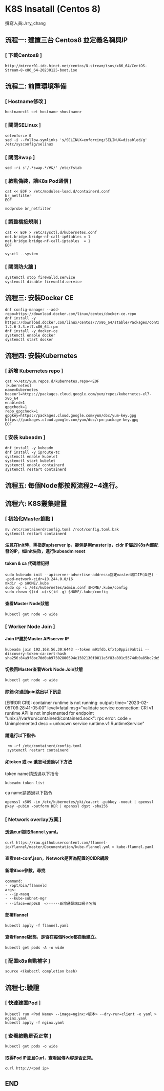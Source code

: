 # K8S Insatall (Centos 8)
撰寫人員:Jrry_chang
## 流程一: 建置三台 Centos8 並定義名稱與IP
### [ 下載Centos8 ]
    http://mirror01.idc.hinet.net/centos/8-stream/isos/x86_64/CentOS-Stream-8-x86_64-20230125-boot.iso
    

## 流程二: 前置環境準備
### [ Hostname修改 ]
    hostnamectl set-hostname <hostname>
### [ 關閉SELinux ]
    setenforce 0
    sed -i --follow-symlinks 's/SELINUX=enforcing/SELINUX=disabled/g' /etc/sysconfig/selinux
### [ 關閉Swap ]
    sed -ri s'/.*swap.*/#&/' /etc/fstab
    
### [ 啟動偽裝，讓K8s Pod通信 ]
    cat << EOF > /etc/modules-load.d/containerd.conf
    br_netfilter
    EOF
    
    modprobe br_netfilter

### [ 調整橋接規則 ]
    cat << EOF > /etc/sysctl.d/kubernetes.conf
    net.bridge.bridge-nf-call-ip6tables = 1
    net.bridge.bridge-nf-call-iptables  = 1
    EOF
    
    sysctl --system
### [ 關閉防火牆 ]
    systemctl stop firewalld.service
    systemctl disable firewalld.service

## 流程三: 安裝Docker CE
    dnf config-manager --add-repo=https://download.docker.com/linux/centos/docker-ce.repo    
    dnf install -y https://download.docker.com/linux/centos/7/x86_64/stable/Packages/containerd.io-1.2.6-3.3.el7.x86_64.rpm
    dnf install -y docker-ce
    systemctl enable docker
    systemctl start docker

## 流程四: 安裝Kubernetes
### [ 新增 Kubernetes repo ]
    cat >>/etc/yum.repos.d/kubernetes.repo<<EOF
    [kubernetes]
    name=Kubernetes
    baseurl=https://packages.cloud.google.com/yum/repos/kubernetes-el7-x86_64
    enabled=1
    gpgcheck=1
    repo_gpgcheck=1
    gpgkey=https://packages.cloud.google.com/yum/doc/yum-key.gpg https://packages.cloud.google.com/yum/doc/rpm-package-key.gpg
    EOF

### [ 安裝 kubeadm ]
    dnf install -y kubeadm
    dnf install -y iproute-tc                                       
    systemctl enable kubelet               
    systemctl start kubelet
    systemctl enable containerd
    systemctl restart containerd

## 流程五: 每個Node都按照流程2~4進行。
## 流程六: K8S叢集建置
### [ 初始化Master節點 ]
    mv /etc/containerd/config.toml /root/config.toml.bak
    systemctl restart containerd
#### 注意在init時，需指定apiserver ip，範例是用master ip，cidr IP屬於K8s內部配發的IP，如init失敗，進行kubeadm reset
#### token & ca 代碼請記得

    sudo kubeadm init --apiserver-advertise-address=指定master端口IP(自己) --pod-network-cidr=10.244.0.0/16
    mkdir -p $HOME/.kube
    sudo cp -i /etc/kubernetes/admin.conf $HOME/.kube/config
    sudo chown $(id -u):$(id -g) $HOME/.kube/config

#### 查看Master Node狀態
    kubectl get node -o wide
### [ Worker Node Join ]
#### Join IP屬於Master APIserver IP
    kubeadm join 192.168.56.30:6443 --token m91fdb.kfxtp0ppis9aktii --discovery-token-ca-cert-hash sha256:84a9f8bc70d0ab97502800594e1502130f0011e5f83a891c5574db0a85bc2de5
#### 切換回Master查看Work Node Join狀態
    kubectl get node -o wide
#### 除錯:如遇到join跳出以下訊息
[ERROR CRI]: container runtime is not running: output: time="2023-02-05T09:28:41-05:00" level=fatal msg="validate service connection: CRI v1 runtime API is not implemented for endpoint \"unix:///var/run/containerd/containerd.sock\": rpc error: code = Unimplemented desc = unknown service runtime.v1.RuntimeService"

#### 請進行以下指令:
     
     rm -rf /etc/containerd/config.toml
     systemctl restart containerd
#### 如token 或 ca 遺忘可透過以下方法
token name請透過以下指令

    kubeadm token list
ca name請透過以下指令

    openssl x509 -in /etc/kubernetes/pki/ca.crt -pubkey -noout | openssl pkey -pubin -outform DER | openssl dgst -sha256
### [ Network overlay方案 ]
#### 透過curl抓取flannel.yaml。
    curl https://raw.githubusercontent.com/flannel-io/flannel/master/Documentation/kube-flannel.yml > kube-flannel.yaml
#### 查看net-conf.json，Network是否為配置的CIDR網段
#### 新增iface參數，尋找
    command:
    - /opt/bin/flanneld
    args:
    - --ip-masq
    - --kube-subnet-mgr
    - --iface=enp0s8  <------新增通訊端口網卡名稱
    
#### 部署flannel
    kubectl apply -f flannel.yaml
#### 查看flannel狀態，是否在每個Node都自動建立。
    kubectl get pods -A -o wide
### [ 配置k8s自動補字 ]
    source <(kubectl completion bash) 
## 流程七:驗證

### [ 快速建置Pod ]
    kubectl run <Pod Name> --image=nginx:<版本> --dry-run=client -o yaml > nginx.yaml    
    kubectl apply -f nginx.yaml
### [ 查看啟動是否正常 ]

    kubectl get pods -o wide
#### 取得Pod IP並且Curl，查看回傳內容是否正常。
    curl http://<pod ip>

## END
